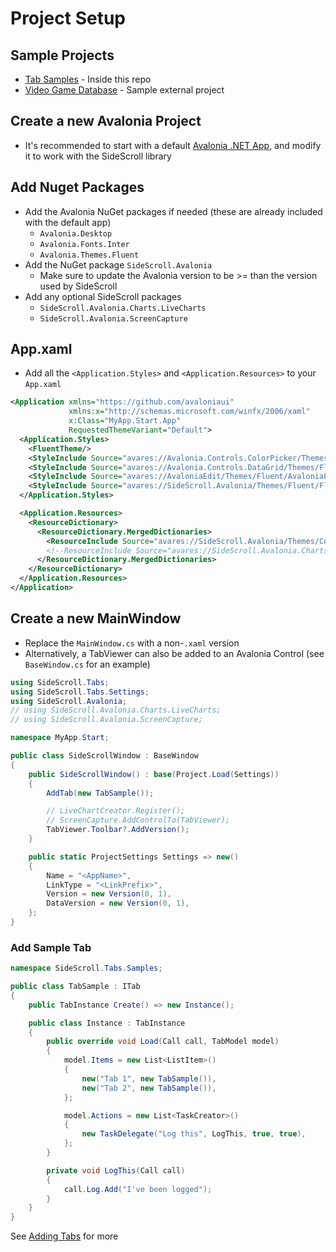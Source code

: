 # Project Setup

## Sample Projects

- [Tab Samples](/Programs/SideScroll.Start.Avalonia/MainWindow.cs) - Inside this repo
- [Video Game Database](https://github.com/SideScrollUI/VideoGamesDB) - Sample external project

## Create a new Avalonia Project

- It's recommended to start with a default [Avalonia .NET App](https://avaloniaui.net/gettingstarted#installation), and modify it to work with the SideScroll library

## Add Nuget Packages

- Add the Avalonia NuGet packages if needed (these are already included with the default app)
  - `Avalonia.Desktop`
  - `Avalonia.Fonts.Inter`
  - `Avalonia.Themes.Fluent`
- Add the NuGet package `SideScroll.Avalonia`
  - Make sure to update the Avalonia version to be >= than the version used by SideScroll
- Add any optional SideScroll packages
  - `SideScroll.Avalonia.Charts.LiveCharts`
  - `SideScroll.Avalonia.ScreenCapture`

## App.xaml

- Add all the `<Application.Styles>` and `<Application.Resources>` to your `App.xaml`
```xml
<Application xmlns="https://github.com/avaloniaui"
             xmlns:x="http://schemas.microsoft.com/winfx/2006/xaml"
             x:Class="MyApp.Start.App"
             RequestedThemeVariant="Default">
  <Application.Styles>
    <FluentTheme/>
    <StyleInclude Source="avares://Avalonia.Controls.ColorPicker/Themes/Fluent/Fluent.xaml"/>
    <StyleInclude Source="avares://Avalonia.Controls.DataGrid/Themes/Fluent.xaml"/>
    <StyleInclude Source="avares://AvaloniaEdit/Themes/Fluent/AvaloniaEdit.xaml"/>
    <StyleInclude Source="avares://SideScroll.Avalonia/Themes/Fluent/Fluent.xaml"/>
  </Application.Styles>

  <Application.Resources>
    <ResourceDictionary>
      <ResourceDictionary.MergedDictionaries>
        <ResourceInclude Source="avares://SideScroll.Avalonia/Themes/Controls/ControlThemes.xaml"/>
        <!--ResourceInclude Source="avares://SideScroll.Avalonia.Charts.LiveCharts/Themes/ControlThemes.xaml"/-->
      </ResourceDictionary.MergedDictionaries>
    </ResourceDictionary>
  </Application.Resources>
</Application>
```

## Create a new MainWindow

- Replace the `MainWindow.cs` with a non-`.xaml` version
- Alternatively, a TabViewer can also be added to an Avalonia Control (see `BaseWindow.cs` for an example)

```csharp
using SideScroll.Tabs;
using SideScroll.Tabs.Settings;
using SideScroll.Avalonia;
// using SideScroll.Avalonia.Charts.LiveCharts;
// using SideScroll.Avalonia.ScreenCapture;

namespace MyApp.Start;

public class SideScrollWindow : BaseWindow
{
	public SideScrollWindow() : base(Project.Load(Settings))
	{
		AddTab(new TabSample());

		// LiveChartCreator.Register();
		// ScreenCapture.AddControlTo(TabViewer);
		TabViewer.Toolbar?.AddVersion();
	}

	public static ProjectSettings Settings => new()
	{
		Name = "<AppName>",
		LinkType = "<LinkPrefix>",
		Version = new Version(0, 1),
		DataVersion = new Version(0, 1),
	};
}
```

### Add Sample Tab

```csharp
namespace SideScroll.Tabs.Samples;

public class TabSample : ITab
{
	public TabInstance Create() => new Instance();

	public class Instance : TabInstance
	{
		public override void Load(Call call, TabModel model)
		{
			model.Items = new List<ListItem>()
			{
				new("Tab 1", new TabSample()),
				new("Tab 2", new TabSample()),
			};

			model.Actions = new List<TaskCreator>()
			{
				new TaskDelegate("Log this", LogThis, true, true),
			};
		}

		private void LogThis(Call call)
		{
			call.Log.Add("I've been logged");
		}
	}
}
```

See [Adding Tabs](AddingTabs.md) for more